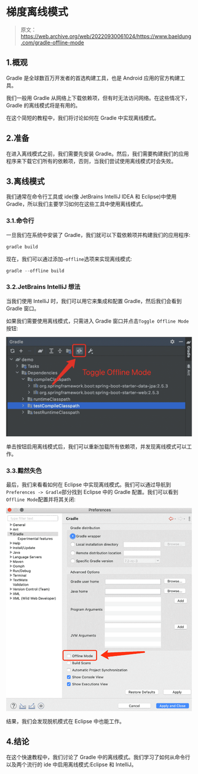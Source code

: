 # 梯度离线模式

> 原文：<https://web.archive.org/web/20220930061024/https://www.baeldung.com/gradle-offline-mode>

## 1.概观

Gradle 是全球数百万开发者的首选构建工具，也是 Android 应用的官方构建工具。

我们一般用 Gradle 从网络上下载依赖项，但有时无法访问网络。在这些情况下，Gradle 的离线模式将是有用的。

在这个简短的教程中，我们将讨论如何在 Gradle 中实现离线模式。

## 2.准备

在进入离线模式之前，我们需要先安装 Gradle。然后，我们需要构建我们的应用程序来下载它们所有的依赖项，否则，当我们尝试使用离线模式时会失败。

## 3.离线模式

我们通常在命令行工具或 ide(像 JetBrains IntelliJ IDEA 和 Eclipse)中使用 Gradle，所以我们主要学习如何在这些工具中使用离线模式。

### 3.1.命令行

一旦我们在系统中安装了 Gradle，我们就可以下载依赖项并构建我们的应用程序:

```java
gradle build
```

现在，我们可以通过添加`–offline`选项来实现离线模式:

```java
gradle --offline build
```

### 3.2.JetBrains IntelliJ 想法

当我们使用 IntelliJ 时，我们可以用它来集成和配置 Gradle，然后我们会看到 Gradle 窗口。

如果我们需要使用离线模式，只需进入 Gradle 窗口并点击`Toggle Offline Mode`按钮:

[![](img/086616f302c7820659c32e99db4d3b90.png)](/web/20220630021127/https://www.baeldung.com/wp-content/uploads/2021/08/IDEA_gradle_offline_mode.jpg)

单击按钮启用离线模式后，我们可以重新加载所有依赖项，并发现离线模式可以工作。

### 3.3.黯然失色

最后，我们来看看如何在 Eclipse 中实现离线模式。我们可以通过导航到`Preferences -> Gradle`部分找到 Eclipse 中的 Gradle 配置。我们可以看到`Offline Mode`配置并将其关闭:

[![](img/3b71926375a4cb296f4383253d5f4270.png)](/web/20220630021127/https://www.baeldung.com/wp-content/uploads/2021/08/Eclipse_gradle_offline_mode.png)

结果，我们会发现脱机模式在 Eclipse 中也能工作。

## 4.结论

在这个快速教程中，我们讨论了 Gradle 中的离线模式。我们学习了如何从命令行以及两个流行的 ide 中启用离线模式:Eclipse 和 IntelliJ。